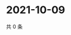 # 2021-10-09

共 0 条

<!-- BEGIN WEIBO -->
<!-- 最后更新时间 Sat Oct 09 2021 13:09:40 GMT+0800 (China Standard Time) -->

<!-- END WEIBO -->
